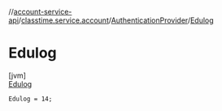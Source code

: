 //[account-service-api](../../../../index.md)/[classtime.service.account](../../index.md)/[AuthenticationProvider](../index.md)/[Edulog](index.md)

# Edulog

[jvm]\
[Edulog](index.md)

`Edulog = 14;`
